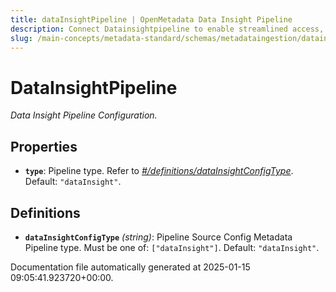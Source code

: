 ```yaml
---
title: dataInsightPipeline | OpenMetadata Data Insight Pipeline
description: Connect Datainsightpipeline to enable streamlined access, monitoring, or search of enterprise data using secure and scalable integrations.
slug: /main-concepts/metadata-standard/schemas/metadataingestion/datainsightpipeline
---
```


# DataInsightPipeline

*Data Insight Pipeline Configuration.*

## Properties

- **`type`**: Pipeline type. Refer to *[#/definitions/dataInsightConfigType](#definitions/dataInsightConfigType)*. Default: `"dataInsight"`.
## Definitions

- **`dataInsightConfigType`** *(string)*: Pipeline Source Config Metadata Pipeline type. Must be one of: `["dataInsight"]`. Default: `"dataInsight"`.


Documentation file automatically generated at 2025-01-15 09:05:41.923720+00:00.
